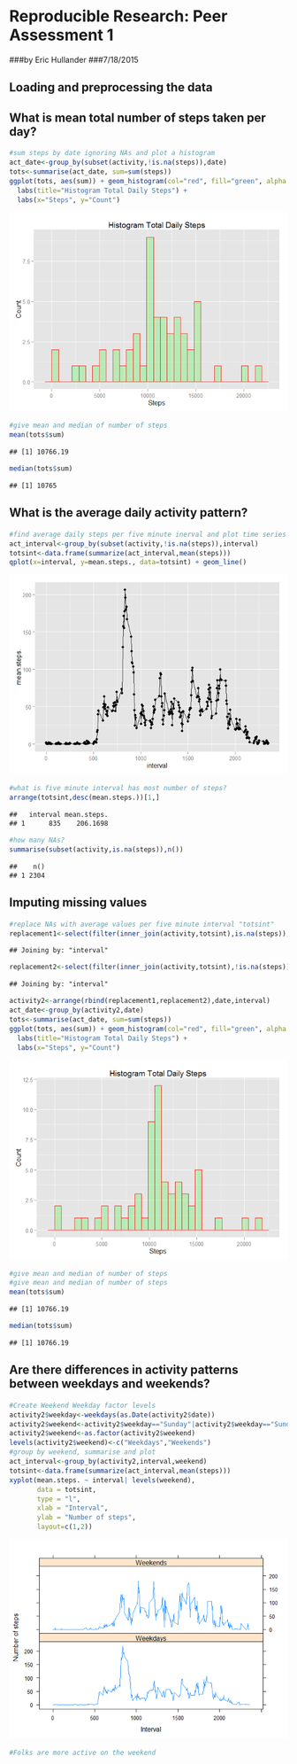 # Reproducible Research: Peer Assessment 1
###by Eric Hullander
###7/18/2015

## Loading and preprocessing the data

## What is mean total number of steps taken per day?

```r
#sum steps by date ignoring NAs and plot a histogram
act_date<-group_by(subset(activity,!is.na(steps)),date)
tots<-summarise(act_date, sum=sum(steps))
ggplot(tots, aes(sum)) + geom_histogram(col="red", fill="green", alpha = .2) +
  labs(title="Histogram Total Daily Steps") +
  labs(x="Steps", y="Count")
```

![](PA1_template_files/figure-html/unnamed-chunk-2-1.png) 

```r
#give mean and median of number of steps
mean(tots$sum)
```

```
## [1] 10766.19
```

```r
median(tots$sum)
```

```
## [1] 10765
```

## What is the average daily activity pattern?

```r
#find average daily steps per five minute inerval and plot time series
act_interval<-group_by(subset(activity,!is.na(steps)),interval)
totsint<-data.frame(summarize(act_interval,mean(steps)))
qplot(x=interval, y=mean.steps., data=totsint) + geom_line()
```

![](PA1_template_files/figure-html/unnamed-chunk-3-1.png) 

```r
#what is five minute interval has most number of steps?
arrange(totsint,desc(mean.steps.))[1,]
```

```
##   interval mean.steps.
## 1      835    206.1698
```

```r
#how many NAs?
summarise(subset(activity,is.na(steps)),n())
```

```
##    n()
## 1 2304
```


## Imputing missing values

```r
#replace NAs with average values per five minute interval "totsint"
replacement1<-select(filter(inner_join(activity,totsint),is.na(steps)),steps=mean.steps.,date,interval)
```

```
## Joining by: "interval"
```

```r
replacement2<-select(filter(inner_join(activity,totsint),!is.na(steps)),steps,date,interval)
```

```
## Joining by: "interval"
```

```r
activity2<-arrange(rbind(replacement1,replacement2),date,interval)
act_date<-group_by(activity2,date)
tots<-summarise(act_date, sum=sum(steps))
ggplot(tots, aes(sum)) + geom_histogram(col="red", fill="green", alpha = .2) +
  labs(title="Histogram Total Daily Steps") +
  labs(x="Steps", y="Count")
```

![](PA1_template_files/figure-html/unnamed-chunk-4-1.png) 

```r
#give mean and median of number of steps
#give mean and median of number of steps
mean(tots$sum)
```

```
## [1] 10766.19
```

```r
median(tots$sum)
```

```
## [1] 10766.19
```
## Are there differences in activity patterns between weekdays and weekends?

```r
#Create Weekend Weekday factor levels
activity2$weekday<-weekdays(as.Date(activity2$date))
activity2$weekend<-activity2$weekday=="Sunday"|activity2$weekday=="Sunday"
activity2$weekend<-as.factor(activity2$weekend)
levels(activity2$weekend)<-c("Weekdays","Weekends")
#group by weekend, summarise and plot
act_interval<-group_by(activity2,interval,weekend)
totsint<-data.frame(summarize(act_interval,mean(steps)))
xyplot(mean.steps. ~ interval| levels(weekend), 
       data = totsint,
       type = "l",
       xlab = "Interval",
       ylab = "Number of steps",
       layout=c(1,2))
```

![](PA1_template_files/figure-html/unnamed-chunk-5-1.png) 

```r
#Folks are more active on the weekend
```
